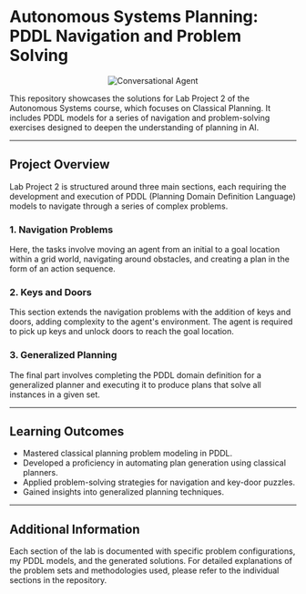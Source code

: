 # Autonomous Systems Planning: PDDL Navigation and Problem Solving

<p align="center">
  <img src="https://pantelis.github.io/artificial-intelligence/_images/automated-planning.png" alt="Conversational Agent">
</p>

This repository showcases the solutions for Lab Project 2 of the Autonomous Systems course, which focuses on Classical Planning. It includes PDDL models for a series of navigation and problem-solving exercises designed to deepen the understanding of planning in AI.

---

## Project Overview

Lab Project 2 is structured around three main sections, each requiring the development and execution of PDDL (Planning Domain Definition Language) models to navigate through a series of complex problems.

### 1. Navigation Problems

Here, the tasks involve moving an agent from an initial to a goal location within a grid world, navigating around obstacles, and creating a plan in the form of an action sequence.

### 2. Keys and Doors

This section extends the navigation problems with the addition of keys and doors, adding complexity to the agent's environment. The agent is required to pick up keys and unlock doors to reach the goal location.

### 3. Generalized Planning

The final part involves completing the PDDL domain definition for a generalized planner and executing it to produce plans that solve all instances in a given set.

---

## Learning Outcomes

- Mastered classical planning problem modeling in PDDL.
- Developed a proficiency in automating plan generation using classical planners.
- Applied problem-solving strategies for navigation and key-door puzzles.
- Gained insights into generalized planning techniques.

---

## Additional Information

Each section of the lab is documented with specific problem configurations, my PDDL models, and the generated solutions. For detailed explanations of the problem sets and methodologies used, please refer to the individual sections in the repository.

